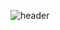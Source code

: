 ![header](https://capsule-render.vercel.app/api?type=Waving&color=#00ffff&height=300&section=header&text=kymial&fontSize=90)
